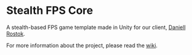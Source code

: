 # Stealth FPS Core
A stealth-based FPS game template made in Unity for our client, [Daniell Rostok](https://github.com/Yuliia-Kruta/SGD213_Task-2/wiki/Home#client).

For more information about the project, please read the [wiki](https://github.com/Yuliia-Kruta/SGD213_Task-2/wiki).
